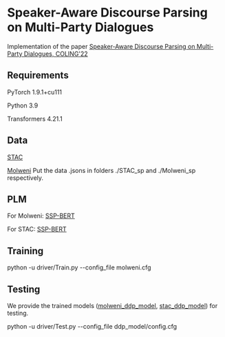 # Speaker-Aware Discourse Parsing on Multi-Party Dialogues

Implementation of the paper [Speaker-Aware Discourse Parsing on Multi-Party Dialogues,  COLING'22](https://aclanthology.org/2022.coling-1.477.pdf)

## Requirements

PyTorch 1.9.1+cu111

Python 3.9

Transformers 4.21.1



## Data

[STAC](https://www.irit.fr/STAC/corpus.html)

[Molweni](https://github.com/HIT-SCIR/Molweni)
Put the data .jsons in folders ./STAC_sp and ./Molweni_sp respectively.



## PLM

For Molweni:
[SSP-BERT](
    https://drive.google.com/file/d/1NKojZxGXfIBKULuCrBHDwW1pBXVxG3iS/view?usp=sharing
)

For STAC:
[SSP-BERT](
https://drive.google.com/file/d/1aXo2N1ENHlfYOwsl-T6PZ-u8xr5kFsJm/view?usp=sharing
)


## Training 

python -u driver/Train.py  --config_file molweni.cfg


## Testing 

We provide the trained models ([molweni_ddp_model](https://drive.google.com/file/d/12bRHaZogtoExzvXeMElqO-ag-bIfddGh/view?usp=sharing), [stac_ddp_model](https://drive.google.com/file/d/17GALf2EdDhnJaXinhMYUYqlPaDSRkPtj/view?usp=sharing)) for testing.

python -u driver/Test.py  --config_file ddp_model/config.cfg